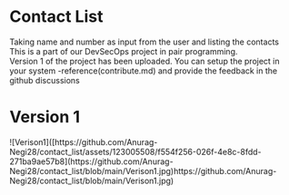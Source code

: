 # Contact List
Taking name and number as input from the user and listing the contacts<br>
This is a part of our DevSecOps project in pair programming.<br>
Version 1 of the project has been uploaded. You can setup the project in your system -reference(contribute.md) and provide the feedback in the github discussions<br>
<h1>Version 1</h1>
![Verison1]([https://github.com/Anurag-Negi28/contact_list/assets/123005508/f554f256-026f-4e8c-8fdd-271ba9ae57b8](https://github.com/Anurag-Negi28/contact_list/blob/main/Verison1.jpg)https://github.com/Anurag-Negi28/contact_list/blob/main/Verison1.jpg)


